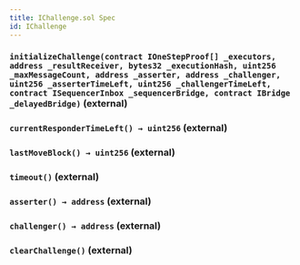 ```yaml
---
title: IChallenge.sol Spec
id: IChallenge
---
```


### `initializeChallenge(contract IOneStepProof[] _executors, address _resultReceiver, bytes32 _executionHash, uint256 _maxMessageCount, address _asserter, address _challenger, uint256 _asserterTimeLeft, uint256 _challengerTimeLeft, contract ISequencerInbox _sequencerBridge, contract IBridge _delayedBridge)` (external)

### `currentResponderTimeLeft() → uint256` (external)

### `lastMoveBlock() → uint256` (external)

### `timeout()` (external)

### `asserter() → address` (external)

### `challenger() → address` (external)

### `clearChallenge()` (external)
